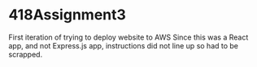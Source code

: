 # 418Assignment3
First iteration of trying to deploy website to AWS
Since this was a React app, and not Express.js app, instructions did not line up so had to be scrapped.
